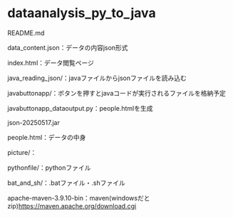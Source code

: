 # dataanalysis_py_to_java
README.md

data_content.json：データの内容json形式

index.html：データ閲覧ページ

java_reading_json/：javaファイルからjsonファイルを読み込む

javabuttonapp/：ボタンを押すとjavaコードが実行されるファイルを格納予定

javabuttonapp_dataoutput.py：people.htmlを生成

json-20250517.jar

people.html：データの中身

picture/：

pythonfile/：pythonファイル

bat_and_sh/：.batファイル・.shファイル

apache-maven-3.9.10-bin：maven(windowsだとzip)https://maven.apache.org/download.cgi
